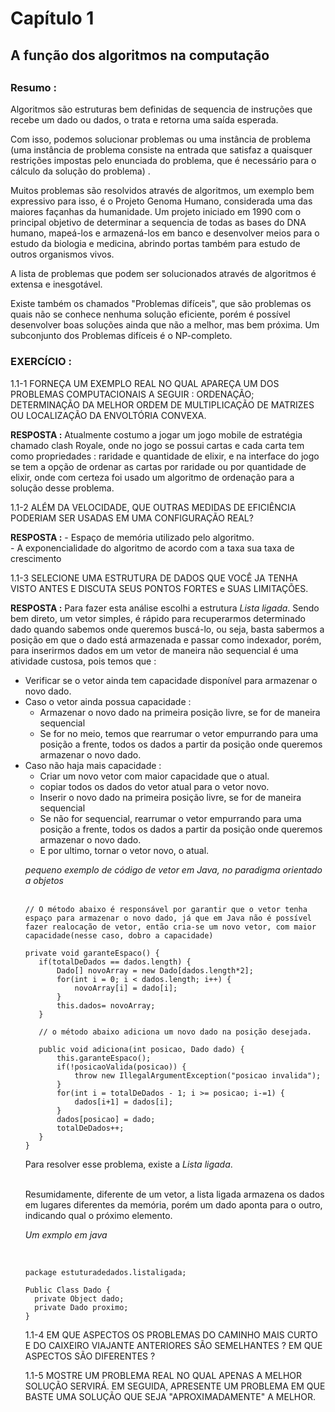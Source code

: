 <h1>Capítulo 1</h1>

<h2>A função dos algoritmos na computação<h2/>

<h3>Resumo :</h3>

Algoritmos são estruturas bem definidas de sequencia de instruções que recebe um dado ou dados,
 o trata e retorna uma saída esperada.

 Com isso, podemos solucionar problemas ou uma instância de problema (uma instância de problema consiste na entrada
 que satisfaz a quaisquer restrições impostas pelo enunciada do problema, que é necessário para o cálculo
 da solução do problema) .

 Muitos problemas são resolvidos através de algoritmos, um exemplo bem expressivo para isso,
 é o Projeto Genoma Humano, considerada uma das maiores façanhas da humanidade.
 Um projeto iniciado em 1990 com o principal objetivo de determinar a sequencia de todas as
 bases do DNA humano, mapeá-los e armazená-los em banco e desenvolver meios para o estudo da biologia
 e medicina, abrindo portas também para estudo de outros organismos vivos.

 A lista de problemas que podem ser solucionados através de algoritmos é extensa e inesgotável.

 Existe também os chamados "Problemas difíceis", que são problemas os quais não se conhece nenhuma
 solução eficiente, porém é possível desenvolver boas soluções ainda que não a melhor, mas bem próxima.
 Um subconjunto dos Problemas difíceis é o NP-completo.


<h3>EXERCÍCIO :</h3>

 1.1-1 FORNEÇA UM EXEMPLO REAL NO QUAL APAREÇA UM DOS PROBLEMAS COMPUTACIONAIS A SEGUIR : ORDENAÇÃO; DETERMINAÇÃO DA MELHOR ORDEM DE MULTIPLICAÇÃO DE MATRIZES OU LOCALIZAÇÃO DA ENVOLTÓRIA CONVEXA.

<b>RESPOSTA :</b> Atualmente costumo a jogar um jogo mobile de estratégia chamado clash Royale,  onde no jogo se possui cartas e cada carta tem como propriedades : raridade e quantidade de elixir, e na interface do jogo se tem a opção de ordenar as cartas por raridade ou por quantidade de elixir, onde com certeza foi usado um algoritmo de ordenação para a solução desse problema.



 1.1-2 ALÉM DA VELOCIDADE, QUE OUTRAS MEDIDAS DE EFICIÊNCIA PODERIAM SER USADAS EM UMA CONFIGURAÇÃO REAL?

<b>RESPOSTA :</b> - Espaço de memória utilizado pelo algoritmo.<br>
           - A exponencialidade do algoritmo de acordo com a taxa sua taxa de   crescimento

 1.1-3 SELECIONE UMA ESTRUTURA DE DADOS QUE VOCÊ JA TENHA VISTO ANTES E DISCUTA SEUS PONTOS FORTES e SUAS LIMITAÇÕES.

**RESPOSTA :** Para fazer esta análise escolhi a estrutura *Lista ligada*.
Sendo bem direto, um vetor simples, é rápido para recuperarmos determinado dado quando sabemos onde queremos buscá-lo, ou seja, basta sabermos a posição em que o dado está armazenada e passar como indexador, porém, para inserirmos dados em um vetor de maneira não sequencial é uma atividade custosa, pois temos que : <br>

<ul>
  <li>Verificar se o vetor ainda tem capacidade disponível para armazenar o novo dado.</li>
  <li>Caso o vetor ainda possua capacidade :
  <ul>
    <li>Armazenar o novo dado na primeira posição livre, se for de maneira sequencial</li>
    <li>Se for no meio, temos que rearrumar o vetor empurrando para uma posição a frente, todos os dados a partir da posição onde queremos armazenar o novo dado.</li>
   </ul>
  </li>
  <li> Caso não haja mais capacidade :
  <ul>
  <li>Criar um novo vetor com maior capacidade que o atual.</li>
  <li>copiar todos os dados do vetor atual para o vetor novo.</li>
  <li>Inserir o novo dado na primeira posição livre, se for de maneira sequencial</li>
  <li>Se não for sequencial, rearrumar o vetor empurrando para uma posição a frente, todos os dados a partir da posição onde queremos armazenar o novo dado.</li>
  <li>E por ultimo, tornar o vetor novo, o atual.</li>
</ul>

*pequeno exemplo de código de vetor em Java, no paradigma orientado a objetos*<br><br>

```
// O método abaixo é responsável por garantir que o vetor tenha espaço para armazenar o novo dado, já que em Java não é possível fazer realocação de vetor, então cria-se um novo vetor, com maior capacidade(nesse caso, dobro a capacidade)

private void garanteEspaco() {
   if(totalDeDados == dados.length) {
       Dado[] novoArray = new Dado[dados.length*2];
       for(int i = 0; i < dados.length; i++) {
           novoArray[i] = dado[i];
       }
       this.dados= novoArray;
   }

   // o método abaixo adiciona um novo dado na posição desejada.

   public void adiciona(int posicao, Dado dado) {
       this.garanteEspaco();
       if(!posicaoValida(posicao)) {
           throw new IllegalArgumentException("posicao invalida");
       }
       for(int i = totalDeDados - 1; i >= posicao; i-=1) {
           dados[i+1] = dados[i];
       }
       dados[posicao] = dado;
       totalDeDados++;
   }
}
```

Para resolver esse problema, existe a *Lista ligada*.<br><br>

Resumidamente, diferente de um vetor, a lista ligada armazena os dados em lugares diferentes da memória, porém um dado aponta para o outro, indicando qual o próximo elemento.<br>

*Um exmplo em java*

<br>

```
package estuturadedados.listaligada;

Public Class Dado {
  private Object dado;
  private Dado proximo;
}
```



 1.1-4 EM QUE ASPECTOS OS PROBLEMAS DO CAMINHO MAIS CURTO E DO CAIXEIRO VIAJANTE ANTERIORES SÃO SEMELHANTES ? EM QUE ASPECTOS SÃO DIFERENTES ?


 1.1-5 MOSTRE UM PROBLEMA REAL NO QUAL APENAS A MELHOR SOLUÇÃO SERVIRÁ. EM SEGUIDA, APRESENTE UM PROBLEMA EM QUE BASTE UMA SOLUÇÃO QUE SEJA "APROXIMADAMENTE" A MELHOR.

